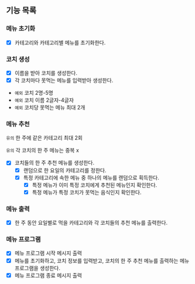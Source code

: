 ## 기능 목록

### 메뉴 초기화
- [x] 카테고리와 카테고리별 메뉴를 초기화한다.

### 코치 생성
- [x] 이름을 받아 코치를 생성한다.
- [x] 각 코치마다 못먹는 메뉴를 입력받아 생성한다.
- `예외` 코치 2명-5명
- `예외` 코치 이름 2글자-4글자
- `예외` 코치당 못먹는 메뉴 최대 2개

### 메뉴 추천
`유의` 한 주에 같은 카테고리 최대 2회

`유의` 각 코치의 한 주 메뉴는 중복 x
- [x] 코치들의 한 주 추천 메뉴를 생성한다.
  - [x] 랜덤으로 한 요일의 카테고리를 정한다.
  - [x] 특정 카테고리에 속한 메뉴 중 하나의 메뉴를 랜덤으로 획득한다.
    - [x] 특정 메뉴가 이미 특정 코치에게 추천된 메뉴인지 확인한다.
    - [x] 특정 메뉴가 특정 코치가 못먹는 음식인지 확인한다.

### 메뉴 출력
- [x] 한 주 동안 요일별로 먹을 카테고리와 각 코치들의 추천 메뉴를 출력한다.

### 메뉴 프로그램 
- [x] 메뉴 프로그램 시작 메시지 출력
- [x] 메뉴를 초기화하고, 코치 정보를 입력받고, 코치의 한 주 추천 메뉴를 출력하는 메뉴 프로그램을 생성한다.
- [x] 메뉴 프로그램 종료 메시지 출력